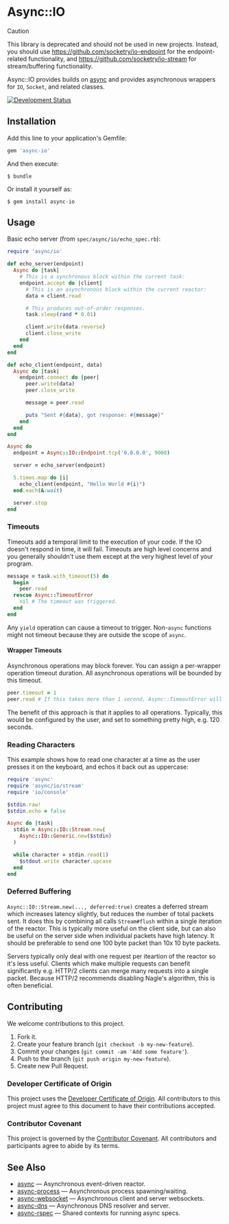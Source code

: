 # Async::IO

> [!CAUTION]
> This library is deprecated and should not be used in new projects. Instead, you should use <https://github.com/socketry/io-endpoint> for the endpoint-related functionality, and <https://github.com/socketry/io-stream> for stream/buffering functionality.

Async::IO provides builds on [async](https://github.com/socketry/async) and provides asynchronous wrappers for `IO`, `Socket`, and related classes.

[![Development Status](https://github.com/socketry/async-io/workflows/Test/badge.svg)](https://github.com/socketry/async-io/actions?workflow=Test)

## Installation

Add this line to your application's Gemfile:

``` ruby
gem 'async-io'
```

And then execute:

    $ bundle

Or install it yourself as:

    $ gem install async-io

## Usage

Basic echo server (from `spec/async/io/echo_spec.rb`):

``` ruby
require 'async/io'

def echo_server(endpoint)
  Async do |task|
    # This is a synchronous block within the current task:
    endpoint.accept do |client|
      # This is an asynchronous block within the current reactor:
      data = client.read

      # This produces out-of-order responses.
      task.sleep(rand * 0.01)

      client.write(data.reverse)
      client.close_write
    end
  end
end

def echo_client(endpoint, data)
  Async do |task|
    endpoint.connect do |peer|
      peer.write(data)
      peer.close_write

      message = peer.read

      puts "Sent #{data}, got response: #{message}"
    end
  end
end

Async do
  endpoint = Async::IO::Endpoint.tcp('0.0.0.0', 9000)

  server = echo_server(endpoint)

  5.times.map do |i|
    echo_client(endpoint, "Hello World #{i}")
  end.each(&:wait)

  server.stop
end
```

### Timeouts

Timeouts add a temporal limit to the execution of your code. If the IO doesn't respond in time, it will fail. Timeouts are high level concerns and you generally shouldn't use them except at the very highest level of your program.

``` ruby
message = task.with_timeout(5) do
  begin
    peer.read
  rescue Async::TimeoutError
    nil # The timeout was triggered.
  end
end
```

Any `yield` operation can cause a timeout to trigger. Non-`async` functions might not timeout because they are outside the scope of `async`.

#### Wrapper Timeouts

Asynchronous operations may block forever. You can assign a per-wrapper operation timeout duration. All asynchronous operations will be bounded by this timeout.

``` ruby
peer.timeout = 1
peer.read # If this takes more than 1 second, Async::TimeoutError will be raised.
```

The benefit of this approach is that it applies to all operations. Typically, this would be configured by the user, and set to something pretty high, e.g. 120 seconds.

### Reading Characters

This example shows how to read one character at a time as the user presses it on the keyboard, and echos it back out as uppercase:

``` ruby
require 'async'
require 'async/io/stream'
require 'io/console'

$stdin.raw!
$stdin.echo = false

Async do |task|
  stdin = Async::IO::Stream.new(
    Async::IO::Generic.new($stdin)
  )

  while character = stdin.read(1)
    $stdout.write character.upcase
  end
end
```

### Deferred Buffering

`Async::IO::Stream.new(..., deferred:true)` creates a deferred stream which increases latency slightly, but reduces the number of total packets sent. It does this by combining all calls `Stream#flush` within a single iteration of the reactor. This is typically more useful on the client side, but can also be useful on the server side when individual packets have high latency. It should be preferable to send one 100 byte packet than 10x 10 byte packets.

Servers typically only deal with one request per iteartion of the reactor so it's less useful. Clients which make multiple requests can benefit significantly e.g. HTTP/2 clients can merge many requests into a single packet. Because HTTP/2 recommends disabling Nagle's algorithm, this is often beneficial.

## Contributing

We welcome contributions to this project.

1.  Fork it.
2.  Create your feature branch (`git checkout -b my-new-feature`).
3.  Commit your changes (`git commit -am 'Add some feature'`).
4.  Push to the branch (`git push origin my-new-feature`).
5.  Create new Pull Request.

### Developer Certificate of Origin

This project uses the [Developer Certificate of Origin](https://developercertificate.org/). All contributors to this project must agree to this document to have their contributions accepted.

### Contributor Covenant

This project is governed by the [Contributor Covenant](https://www.contributor-covenant.org/). All contributors and participants agree to abide by its terms.

## See Also

  - [async](https://github.com/socketry/async) — Asynchronous event-driven reactor.
  - [async-process](https://github.com/socketry/async-process) — Asynchronous process spawning/waiting.
  - [async-websocket](https://github.com/socketry/async-websocket) — Asynchronous client and server websockets.
  - [async-dns](https://github.com/socketry/async-dns) — Asynchronous DNS resolver and server.
  - [async-rspec](https://github.com/socketry/async-rspec) — Shared contexts for running async specs.
